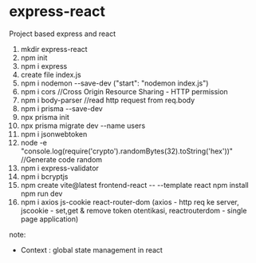# express-react

Project based express and react

1. mkdir express-react
2. npm init
3. npm i express
4. create file index.js
5. npm i nodemon --save-dev ("start": "nodemon index.js")
6. npm i cors //Cross Origin Resource Sharing - HTTP permission
7. npm i body-parser //read http request from req.body
8. npm i prisma --save-dev
9. npx prisma init
10. npx prisma migrate dev --name users
11. npm i jsonwebtoken
12. node -e "console.log(require('crypto').randomBytes(32).toString('hex'))" //Generate code random
13. npm i express-validator
14. npm i bcryptjs
15. npm create vite@latest frontend-react -- --template react
    npm install
    npm run dev
16. npm i axios js-cookie react-router-dom (axios - http req ke server, jscookie - set,get & remove token otentikasi, reactrouterdom - single page application)

note:

- Context : global state management in react
